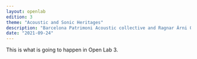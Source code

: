```yaml
---
layout: openlab
edition: 3
theme: "Acoustic and Sonic Heritages"
description: "Barcelona Patrimoni Acoustic collective and Ragnar Árni Ólafsson."
date: "2021-09-24"
---
```


This is what is going to happen in Open Lab 3.
